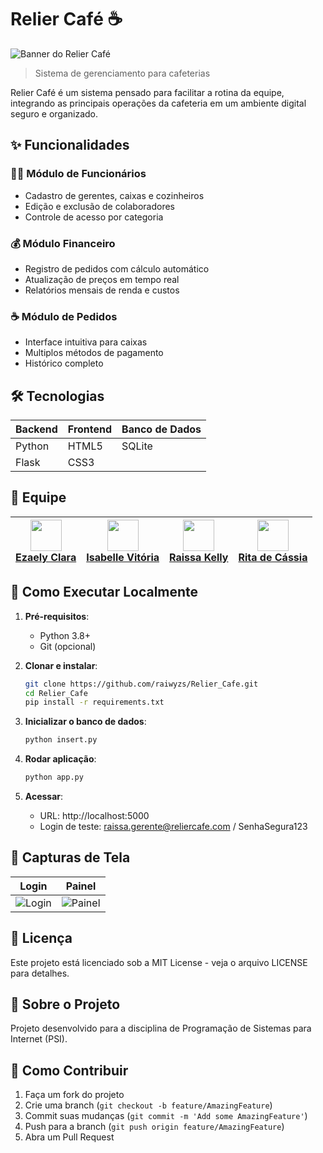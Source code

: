 # Relier Café ☕

![Banner do Relier Café](images/photo-1445116572660-236099ec97a0.avif?raw=true)

> Sistema de gerenciamento para cafeterias

Relier Café é um sistema pensado para facilitar a rotina da equipe, integrando as principais operações da cafeteria em um ambiente digital seguro e organizado.

## ✨ Funcionalidades

### 🧑‍💼 Módulo de Funcionários
- Cadastro de gerentes, caixas e cozinheiros
- Edição e exclusão de colaboradores
- Controle de acesso por categoria

### 💰 Módulo Financeiro
- Registro de pedidos com cálculo automático
- Atualização de preços em tempo real
- Relatórios mensais de renda e custos

### ☕ Módulo de Pedidos
- Interface intuitiva para caixas
- Multiplos métodos de pagamento
- Histórico completo


## 🛠 **Tecnologias**  
| Backend       | Frontend    | Banco de Dados |  
|---------------|-------------|----------------|  
| Python        | HTML5       | SQLite         |  
| Flask         | CSS3        |                |  



## 👥 **Equipe**  


| [<img src="https://avatars.githubusercontent.com/u/178282259?v=4" width="50"><br>Ezaely Clara](https://github.com/Ezaellyclara) | [<img src="https://avatars.githubusercontent.com/u/161459979?v=4" width="50"><br>Isabelle Vitória](https://github.com/Isa3110) | [<img src="https://avatars.githubusercontent.com/u/161459392?v=4" width="50"><br>Raissa Kelly](https://github.com/raiwyzs) | [<img src="https://avatars.githubusercontent.com/u/188400136?v=4" width="50"><br>Rita de Cássia](https://github.com/Ritaaissac) |  
|---------------------------------------------------------------------------------------|------------------------------------------------------------------------------------------|--------------------------------------------------------------------------------------|----------------------------------------------------------------------------------------|  

## 🚀 Como Executar Localmente

1. **Pré-requisitos**:
   - Python 3.8+
   - Git (opcional)

2. **Clonar e instalar**:
   ```bash
   git clone https://github.com/raiwyzs/Relier_Cafe.git
   cd Relier_Cafe
   pip install -r requirements.txt

3. **Inicializar o banco de dados**:
   ```bash
   python insert.py

4. **Rodar aplicação**:
   ```bash
   python app.py
5. **Acessar**:
   - URL: http://localhost:5000
   - Login de teste: raissa.gerente@reliercafe.com / SenhaSegura123

## 📌 Capturas de Tela
| Login | Painel |
|-------|--------|
| ![Login](https://github.com/raiwyzs/Relier_Cafe/blob/main/images/P%C3%A1gina%20De%20Login.png) | ![Painel](docs/images/painel.png) |

  
## 📄 Licença

Este projeto está licenciado sob a MIT License - veja o arquivo LICENSE para detalhes.

## 📝 Sobre o Projeto

Projeto desenvolvido para a disciplina de Programação de Sistemas para Internet (PSI).

## 📌 Como Contribuir

1. Faça um fork do projeto
2. Crie uma branch (`git checkout -b feature/AmazingFeature`)
3. Commit suas mudanças (`git commit -m 'Add some AmazingFeature'`)
4. Push para a branch (`git push origin feature/AmazingFeature`)
5. Abra um Pull Request

